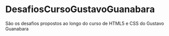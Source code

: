 # DesafiosCursoGustavoGuanabara
 São os desafios propostos ao longo do curso de HTML5 e CSS do Gustavo Guanabara
